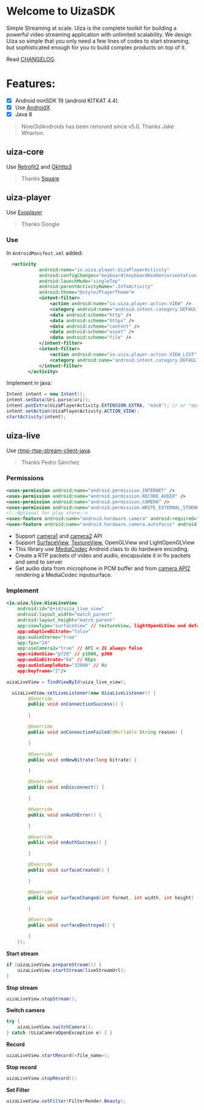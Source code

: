 # Welcome to UizaSDK

Simple Streaming at scale.
Uiza is the complete toolkit for building a powerful video streaming application with unlimited scalability. We design Uiza so simple that you only need a few lines of codes to start streaming, but sophisticated enough for you to build complex products on top of it.

Read [CHANGELOG](https://github.com/uizaio/uiza-sdk-player/blob/dev/CHANGELOG.md).

# Features:

- [x] Android minSDK 19 (android KITKAT 4.4).
- [x] Use [AndroidX](https://developer.android.com/jetpack/androidx?gclid=Cj0KCQiAt_PuBRDcARIsAMNlBdq2Il2bTw2XtIrq_PWMWQY7SA3WQdaGTqod6HUvGE_eTJ0RiBVMnC4aAhFWEALw_wcB)
- [x] Java 8

> NineOldAndroids has been removed since v5.0. Thanks Jake Wharton.

## uiza-core

Use [Retrofit2](https://square.github.io/retrofit/) and [Okhttp3](https://square.github.io/okhttp/)
> Thanks [Square](https://github.com/square)

## uiza-player

Use [Exoplayer](https://github.com/google/ExoPlayer)

> Thanks Google

### Use

In `AndroidManifest.xml` added:

```xml
  <activity
            android:name="io.uiza.player.UizaPlayerActivity"
            android:configChanges="keyboard|keyboardHidden|orientation|screenSize|screenLayout|smallestScreenSize|uiMode"
            android:launchMode="singleTop"
            android:parentActivityName=".InfoActivity"
            android:theme="@style/PlayerTheme">
            <intent-filter>
                <action android:name="io.uiza.player.action.VIEW" />
                <category android:name="android.intent.category.DEFAULT" />
                <data android:scheme="http" />
                <data android:scheme="https" />
                <data android:scheme="content" />
                <data android:scheme="asset" />
                <data android:scheme="file" />
            </intent-filter>
            <intent-filter>
                <action android:name="io.uiza.player.action.VIEW_LIST" />
                <category android:name="android.intent.category.DEFAULT" />
            </intent-filter>
        </activity>
```

Implement in java:

```java
Intent intent = new Intent();
intent.setData(Uri.parse(uri));
intent.putExtra(UizaPlayerActivity.EXTENSION_EXTRA, "m3u8"); // or "mpd"
intent.setAction(UizaPlayerActivity.ACTION_VIEW);
startActivity(intent);
```


## uiza-live
Use [rtmp-rtsp-stream-client-java](https://github.com/pedroSG94/rtmp-rtsp-stream-client-java).
> Thanks Pedro Sánchez

### Permissions

```xml
<uses-permission android:name="android.permission.INTERNET" />
<uses-permission android:name="android.permission.RECORD_AUDIO" />
<uses-permission android:name="android.permission.CAMERA" />
<uses-permission android:name="android.permission.WRITE_EXTERNAL_STORAGE" />
<!--Optional for play store-->
<uses-feature android:name="android.hardware.camera" android:required="false" />
<uses-feature android:name="android.hardware.camera.autofocus" android:required="false" />
```

- Support [camera1](https://developer.android.com/reference/android/hardware/Camera.html) and [camera2](https://developer.android.com/reference/android/hardware/camera2/package-summary.html) API
- Support [SurfaceView](https://developer.android.com/reference/android/view/SurfaceView), [TextureView](https://developer.android.com/reference/android/view/TextureView), OpenGLView and LightOpenGLView
- This library use [MediaCodec](https://developer.android.com/reference/android/media/MediaCodec.html) Android class to do hardware encoding.
- Create a RTP packets of video and audio, encapsulate it in flv packets and send to server
- Get audio data from microphone in PCM buffer and from [camera API2](https://developer.android.com/reference/android/hardware/camera2/package-summary.html) rendering a MediaCodec inputsurface.

### Implement

```xml
<io.uiza.live.UizaLiveView
    android:id="@+id/uiza_live_view"
    android:layout_width="match_parent"
    android:layout_height="match_parent"
    app:viewType="surfaceView" // textureView, lightOpenGLView and default openGLView
    app:adaptiveBitrate="false"
    app:audioStereo="true"
    app:fps="24"
    app:useCamera2="true" // API < 21 always false
    app:videoSize="p720" // p1080, p360
    app:audioBitrate="64" // Kbps
    app:audioSampleRate="32000" // Hz
    app:keyframe="2"/>       
```

```java
uizaLiveView = findViewById(uiza_live_view);
```

```java
  uizaLiveView.setLiveListener(new UizaLiveListener() {
        @Override
        public void onConnectionSuccess() {
            
        }

        @Override
        public void onConnectionFailed(@Nullable String reason) {

        }

        @Override
        public void onNewBitrate(long bitrate) {

        }

        @Override
        public void onDisconnect() {

        }

        @Override
        public void onAuthError() {

        }

        @Override
        public void onAuthSuccess() {

        }

        @Override
        public void surfaceCreated() {

        }

        @Override
        public void surfaceChanged(int format, int width, int height) {

        }

        @Override
        public void surfaceDestroyed() {

        }
    });
```

__Start stream__

```java
if (uizaLiveView.prepareStream()) {
	uizaLiveView.startStream(liveStreamUrl);
}
```

__Stop stream__

```java
uizaLiveView.stopStream();
```

__Switch camera__


```java
try {
    uizaLiveView.switchCamera();
} catch (UizaCameraOpenException e) { }
```


__Record__

```java
uizaLiveView.startRecord(<file_name>);
```

__Stop record__

```java
uizaLiveView.stopRecord();
```

__Set Filter__

```java
uizaLiveView.setFilter(FilterRender.Beauty);
```